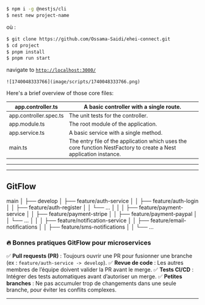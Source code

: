 ```bash
$ npm i -g @nestjs/cli
$ nest new project-name
```

où :

```bash
$ git clone https://github.com/Ossama-Saidi/ehei-connect.git
$ cd project
$ pnpm install
$ pnpm run start
```

navigate to [`http://localhost:3000/`](http://localhost:3000/)

    ![1740048333766](image/scripts/1740048333766.png)

Here's a brief overview of those core files:

| app.controller.ts      | A basic controller with a single route.                                                                           |
| ---------------------- | ----------------------------------------------------------------------------------------------------------------- |
| app.controller.spec.ts | The unit tests for the controller.                                                                                |
| app.module.ts          | The root module of the application.                                                                               |
| app.service.ts         | A basic service with a single method.                                                                             |
| main.ts                | The entry file of the application which uses the core function NestFactory to create a Nest application instance. |

---

---

## GitFlow

main
│
├── develop
│   ├── feature/auth-service
│   │   ├── feature/auth-login
│   │   ├── feature/auth-register
│   │   └── ...
│   │
│   ├── feature/payment-service
│   │   ├── feature/payment-stripe
│   │   ├── feature/payment-paypal
│   │   └── ...
│   │
│   ├── feature/notification-service
│   │   ├── feature/email-notifications
│   │   ├── feature/sms-notifications
│   │   └── ...

### 🔥 **Bonnes pratiques GitFlow pour microservices**

✅ **Pull requests (PR)** : Toujours ouvrir une PR pour fusionner une branche (ex : `feature/auth-service -> develop`).
✅ **Revue de code** : Les autres membres de l’équipe doivent valider la PR avant le merge.
✅ **Tests CI/CD** : Intégrer des tests automatiques avant d’autoriser un merge.
✅ **Petites branches** : Ne pas accumuler trop de changements dans une seule branche, pour éviter les conflits complexes.

---